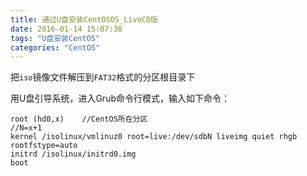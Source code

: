 ```yaml
---
title: 通过U盘安装CentOSOS_LiveCD版
date: 2016-01-14 15:07:38
tags: "U盘安装CentOS"
categories: "CentOS"
---
```


把`iso`镜像文件解压到`FAT32`格式的分区根目录下

用U盘引导系统，进入Grub命令行模式，输入如下命令：

<pre><code class="prettyprint linenums">root (hd0,x)    //CentOS所在分区
//N=x+1
kernel /isolinux/vmlinuz0 root=live:/dev/sdbN liveimg quiet rhgb rootfstype=auto
initrd /isolinux/initrd0.img
boot
</code></pre>
